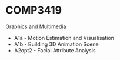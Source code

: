 # COMP3419
Graphics and Multimedia

* A1a - Motion Estimation and Visualisation
* A1b - Building 3D Animation Scene
* A2opt2 - Facial Attribute Analysis

